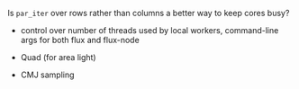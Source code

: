 
Is `par_iter` over rows rather than columns a better way to keep cores
busy?

* control over number of threads used by local workers, command-line
args for both flux and flux-node

* Quad (for area light)

* CMJ sampling
